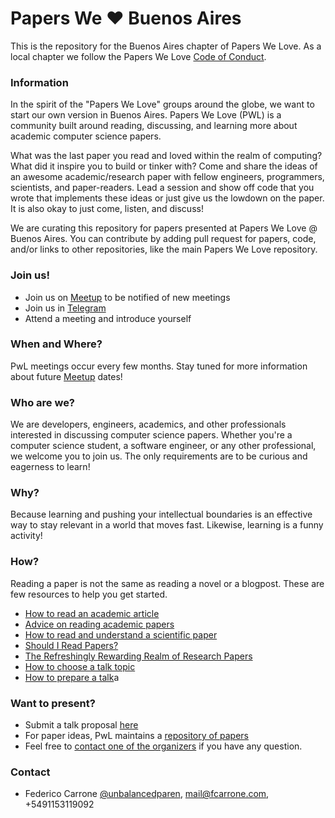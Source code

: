 # Papers We ❤️ Buenos Aires

This is the repository for the Buenos Aires chapter of Papers We Love. As a local chapter we follow the Papers We Love [Code of Conduct](https://github.com/papers-we-love/buenos-aires/blob/master/code-of-conduct.md).

### Information

In the spirit of the "Papers We Love" groups around the globe, we want to start our own version in Buenos Aires. Papers We Love (PWL) is a community built around reading, discussing, and learning more about academic computer science papers.

What was the last paper you read and loved within the realm of computing? What did it inspire you to build or tinker with? Come and share the ideas of an awesome academic/research paper with fellow engineers, programmers, scientists, and paper-readers. Lead a session and show off code that you wrote that implements these ideas or just give us the lowdown on the paper. It is also okay to just come, listen, and discuss!

We are curating this repository for papers presented at Papers We Love @ Buenos Aires. You can contribute by adding pull request for papers, code, and/or links to other repositories, like the main Papers We Love repository.


### Join us!

- Join us on [Meetup](https://www.meetup.com/papers-we-love-buenos-aires/) to be notified of new meetings
- Join us in [Telegram](https://t.me/papersweloveba)
- Attend a meeting and introduce yourself

### When and Where?

PwL meetings occur every few months. Stay tuned for more information about future [Meetup](https://www.meetup.com/papers-we-love-buenos-aires/) dates!

### Who are we?

We are developers, engineers, academics, and other professionals interested in discussing computer science papers. Whether you're a computer science student, a software engineer, or any other professional, we welcome you to join us. The only requirements are to be curious and eagerness to learn!

### Why?

Because learning and pushing your intellectual boundaries is an effective way to stay relevant in a world that moves fast. Likewise, learning is a funny activity!

### How?

Reading a paper is not the same as reading a novel or a blogpost. These are few resources to help you get started.

* [How to read an academic article](http://organizationsandmarkets.com/2010/08/31/how-to-read-an-academic-article/)
* [Advice on reading academic papers](https://www.cc.gatech.edu/~akmassey/posts/2012-02-15-advice-on-reading-academic-papers.html)
* [How to read and understand a scientific paper](http://violentmetaphors.com/2013/08/25/how-to-read-and-understand-a-scientific-paper-2/)
* [Should I Read Papers?](http://michaelrbernste.in/2014/10/21/should-i-read-papers.html)
* [The Refreshingly Rewarding Realm of Research Papers](https://www.youtube.com/watch?v=8eRx5Wo3xYA)
* [How to choose a talk topic](https://www.deconstructconf.com/blog/how-to-choose-a-talk-topic)
* [How to prepare a talk](https://www.deconstructconf.com/blog/how-to-prepare-a-talk)a

### Want to present?

- Submit a talk proposal [here](https://github.com/papers-we-love/buenos-aires/issues)
- For paper ideas, PwL maintains a [repository of papers](https://github.com/papers-we-love/papers-we-love)
- Feel free to [contact one of the organizers](#contact) if you have any question.


### Contact

- Federico Carrone [@unbalancedparen](https://twitter.com/unbalancedparen), [mail@fcarrone.com](mailto:mail@fcarrone.com), +5491153119092
